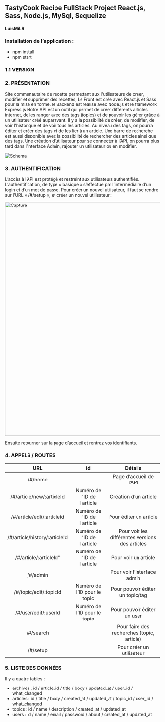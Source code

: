 ## **TastyCook Recipe FullStack Project React.js, Sass, Node.js, MySql, Sequelize** 
#### **LuisMiLR** 

### **Installation de l’application :** 
- npm install 
- npm start


### **1.1 VERSION**

### **2. PRÉSENTATION** 

Site communautaire de recette permettant aux l'utilisateurs de créer, modifier et supprimer des recettes, 
Le Front est crée avec React.js et Sass pour la mise en forme. 
le Backend est réalisé avec Node.js et le framework Express.js 
Notre API est un outil qui permet de créer différents articles internet, de les ranger avec des tags (topics) et de pouvoir les gérer grâce à un utilisateur créé auparavant. 
Il y a la possibilité de créer, de modifier, de voir l’historique et de voir tous les articles.
Au niveau des tags, on pourra éditer et créer des tags et de les lier à un article. 
Une barre de recherche est aussi disponible avec la possibilité de rechercher des articles ainsi que des tags. 
Une création d’utilisateur pour se connecter à l’API, on pourra plus tard dans l’interface Admin, rajouter un utilisateur ou en modifier.

![Schema](https://user-images.githubusercontent.com/26253939/176963306-27a5cfdd-52d0-44a8-aff3-e7a58273cce7.png)


### **3. AUTHENTIFICATION**

L’accès à l’API est protégé et restreint aux utilisateurs authentifiés. L’authentification, de type « basique » s’effectue par l’intermédiaire d’un login et d’un mot de passe.
Pour créer un nouvel utilisateur, il faut se rendre sur l’URL «  /#/setup  », et créer un nouvel utilisateur : 

<img width="759" alt="Capture" src="https://user-images.githubusercontent.com/26253939/176963464-4ca7e242-f6a4-4f42-b033-b65c493e5c49.PNG">

Ensuite retourner sur la page d’accueil et rentrez vos identifiants. 


### **4.	APPELS / ROUTES**

|URL|	id|            	Détails|
|:-:|:-:|:-:|
|/#/home|	|	Page d’accueil de l’API|
|/#/article/new/:articleId	|Numéro de l’ID de l’article	|Création d’un article|
|/#/article/edit/:articleId	|Numéro de l’ID de l’article	|Pour éditer un article|
|/#/article/history/:articleId	|Numéro de l’ID de l’article|	Pour voir les différentes versions des articles|
|/#/article/:articleId"	|Numéro de l’ID de l’article	|Pour voir un article
|/#/admin|		|Pour voir l’interface admin
|/#/topic/edit/:topicId	|Numéro de l’ID pour le topic	|Pour pouvoir éditer un topic/tag
|/#/user/edit/:userId	|Numéro de l’ID pour le topic	|Pour pouvoir éditer un user
|/#/search	|	|Pour faire des recherches (topic, article)
|/#/setup	|	|Pour créer un utilisateur

### **5.	LISTE DES DONNÉES**
Il y a quatre tables : 
-	archives :  id / article_id / title / body / updated_at / user_id / what_changed
-	articles : id / title / body / created_at / updated_at / topic_id / user_id / what_changed
-	topics : id / name / description / created_at / updated_at 
-	users : id / name / email / password / about / created_at / updated_at 
